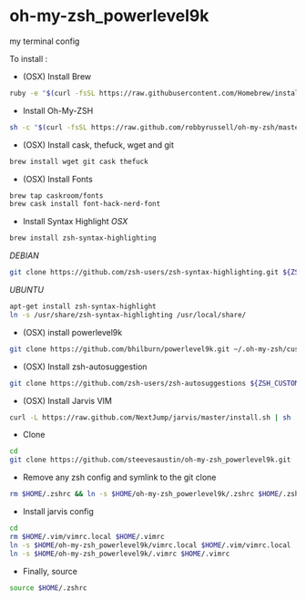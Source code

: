 # oh-my-zsh_powerlevel9k
my terminal config

To install :

* (OSX) Install Brew
```bash
ruby -e "$(curl -fsSL https://raw.githubusercontent.com/Homebrew/install/master/install)"
```

* Install Oh-My-ZSH
```bash
sh -c "$(curl -fsSL https://raw.github.com/robbyrussell/oh-my-zsh/master/tools/install.sh)"
```

* (OSX) Install cask, thefuck, wget and git
```bash
brew install wget git cask thefuck
```

* (OSX) Install Fonts
```bash
brew tap caskroom/fonts
brew cask install font-hack-nerd-font
```

* Install Syntax Highlight
*OSX*
```bash
brew install zsh-syntax-highlighting
```
*DEBIAN*
```bash
git clone https://github.com/zsh-users/zsh-syntax-highlighting.git ${ZSH_CUSTOM:-~/.oh-my-zsh/custom}/plugins/zsh-syntax-highlighting
```
*UBUNTU*
```bash
apt-get install zsh-syntax-highlight
ln -s /usr/share/zsh-syntax-highlighting /usr/local/share/
````


* (OSX) install powerlevel9k
```bash
git clone https://github.com/bhilburn/powerlevel9k.git ~/.oh-my-zsh/custom/themes/powerlevel9k
```

* (OSX) Install zsh-autosuggestion
```bash
git clone https://github.com/zsh-users/zsh-autosuggestions ${ZSH_CUSTOM:-~/.oh-my-zsh/custom}/plugins/zsh-autosuggestions
```

* (OSX) Install Jarvis VIM
```bash
curl -L https://raw.github.com/NextJump/jarvis/master/install.sh | sh
```

* Clone
```bash
cd
git clone https://github.com/steevesaustin/oh-my-zsh_powerlevel9k.git
```

* Remove any zsh config and symlink to the git clone
```bash
rm $HOME/.zshrc && ln -s $HOME/oh-my-zsh_powerlevel9k/.zshrc $HOME/.zshrc
```

* Install jarvis config
```bash
cd
rm $HOME/.vim/vimrc.local $HOME/.vimrc
ln -s $HOME/oh-my-zsh_powerlevel9k/vimrc.local $HOME/.vim/vimrc.local
ln -s $HOME/oh-my-zsh_powerlevel9k/.vimrc $HOME/.vimrc
```

* Finally, source
```bash
source $HOME/.zshrc
```
